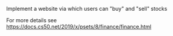 Implement a website via which users can "buy" and "sell" stocks

For more details see https://docs.cs50.net/2019/x/psets/8/finance/finance.html
